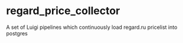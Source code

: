 # regard_price_collector
A set of Luigi pipelines which continuously load regard.ru pricelist into postgres
